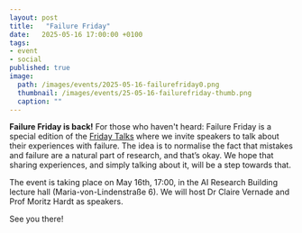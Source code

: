 ```yaml
---
layout: post
title:   "Failure Friday"
date:   2025-05-16 17:00:00 +0100
tags:
- event
- social
published: true
image:
  path: /images/events/2025-05-16-failurefriday0.png
  thumbnail: /images/events/25-05-16-failurefriday-thumb.png
  caption: ""
---
```



**Failure Friday is back!**
For those who haven't heard: Failure Friday is a special edition of the [Friday Talks](https://fridaytalks.github.io) where we invite speakers to talk about their experiences with failure.
The idea is to normalise the fact that mistakes and failure are a natural part of research, and that’s okay.
We hope that sharing experiences, and simply talking about it, will be a step towards that.

The event is taking place on May 16th, 17:00, in the AI Research Building lecture hall (Maria-von-Lindenstraße 6).
We will host Dr Claire Vernade and Prof Moritz Hardt as speakers.

See you there!
